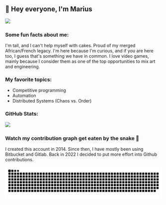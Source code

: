 ## 👋 Hey everyone, I'm Marius

![](https://github.com/Codecritics/Codecritics/blob/main/Images/Codecritics_board.png?raw=true)

### Some fun facts about me:
I'm tall, and I can't help myself with cakes.
Proud of my merged African/French legacy. 
I'm here because I'm curious, and if you are here too, I guess that's something we have in common.
I love video games, mainly because I consider them as one of the top opportunities to mix art and engineering.

### My favorite topics:
- Competitive programming
- Automation
- Distributed Systems (Chaos vs. Order)

### GitHub Stats:

<img src="https://github-readme-streak-stats.herokuapp.com?user=Codecritics&theme=tokyonight" width="700">

### Watch my contribution graph get eaten by the snake 🐍
I created this account in 2014. Since then, I have mostly been using Bitbucket and Gitlab. Back in 2022 I decided 
to put more effort into Github contributions.
<!-- platane/snk works, it just puts it on a new branch -->
<picture>
  <source media="(prefers-color-scheme: dark)" srcset="github-snake-dark.svg" />
  <source media="(prefers-color-scheme: light)" srcset="github-snake.svg" />
  <img alt="github-snake" src="github-snake.svg" />
</picture>
